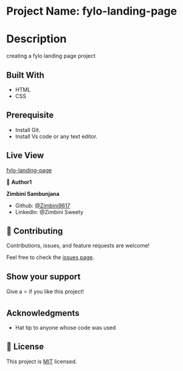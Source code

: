 # Project Name: fylo-landing-page

# Description

creating a fylo landing page project

## Built With

- HTML
- CSS

## Prerequisite

- Install Git.
- Install Vs code or any text editor.

## Live View

[fylo-landing-page](https://verdant-wisp-3377a6.netlify.app/)

👤 **Author1**

**Zimbini Sambunjana**

- Github: [ @Zimbini9617](https://github.com/Zimbini9617)
- LinkedIn: @Zimbini Sweety

## 🤝 Contributing

Contributions, issues, and feature requests are welcome!

Feel free to check the [issues page](../../issues/).

## Show your support

Give a ⭐️ if you like this project!

## Acknowledgments

- Hat tip to anyone whose code was used

## 📝 License

This project is [MIT](./MIT.md) licensed.
